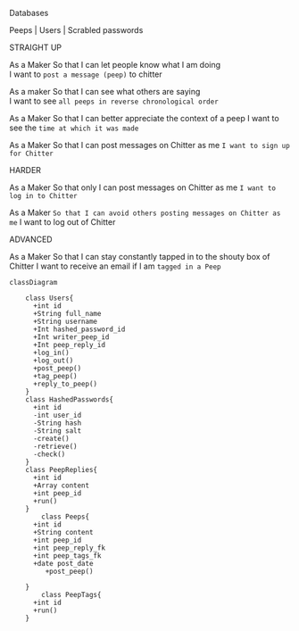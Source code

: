 Databases

Peeps | Users | Scrabled passwords



STRAIGHT UP

As a Maker
So that I can let people know what I am doing  
I want to `post a message (peep)` to chitter

As a maker
So that I can see what others are saying  
I want to see `all peeps in reverse chronological order`

As a Maker
So that I can better appreciate the context of a peep
I want to see the `time at which it was made`

As a Maker
So that I can post messages on Chitter as me
`I want to sign up for Chitter`

HARDER

As a Maker
So that only I can post messages on Chitter as me
`I want to log in to Chitter`

As a Maker
`So that I can avoid others posting messages on Chitter as me`
I want to log out of Chitter

ADVANCED

As a Maker
So that I can stay constantly tapped in to the shouty box of Chitter
I want to receive an email if I am `tagged in a Peep`


```mermaid
classDiagram

    class Users{
      +int id
      +String full_name
      +String username
      +Int hashed_password_id
      +Int writer_peep_id
      +Int peep_reply_id
      +log_in()
      +log_out()
      +post_peep()
      +tag_peep()
      +reply_to_peep()
    }
    class HashedPasswords{
      +int id
      -int user_id
      -String hash
      -String salt 
      -create()
      -retrieve()
      -check()
    }
    class PeepReplies{
      +int id
      +Array content
      +int peep_id
      +run()
    }
        class Peeps{
      +int id
      +String content
      +int peep_id
      +int peep_reply_fk
      +int peep_tags_fk
      +date post_date
         +post_peep()

    }
        class PeepTags{
      +int id
      +run()
    }


```